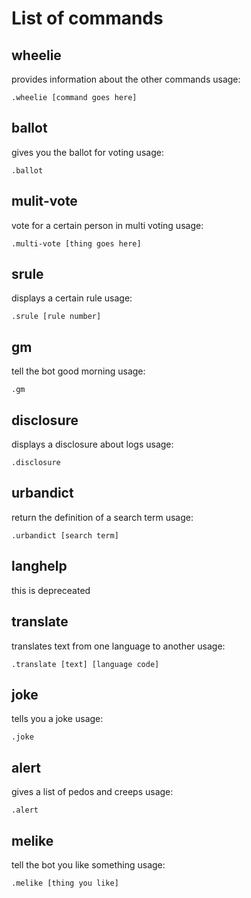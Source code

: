 # List of commands

## wheelie
provides information about the other commands
usage:
```
.wheelie [command goes here]
```

## ballot
gives you the ballot for voting
usage:
```
.ballot
```

## mulit-vote
vote for a certain person in multi voting
usage:
```
.multi-vote [thing goes here]
```

## srule
displays a certain rule
usage:
```
.srule [rule number]
```

## gm
tell the bot good morning
usage:
```
.gm
```
## disclosure
displays a disclosure about logs
usage:
```
.disclosure
```

## urbandict
return the definition of a search term 
usage:
```
.urbandict [search term]
```

## langhelp
this is depreceated

## translate
translates text from one language to another
usage:
```
.translate [text] [language code]
```

## joke
tells you a joke
usage:
```
.joke
```

## alert
gives a list of pedos and creeps
usage:
```
.alert
```

## melike
tell the bot you like something
usage:
```
.melike [thing you like]
```
